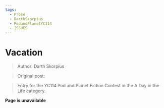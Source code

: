 ```yaml
---
tags:
  - Prose
  - DarthSkorpius
  - PodandPlanetYC114
  - ISSUES
---
```


# Vacation

> Author: Darth Skorpius

> Original post: 

> Entry for the YC114 Pod and Planet Fiction Contest in the A Day in the Life category.


**Page is unavailable**